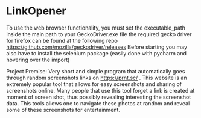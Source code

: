 # LinkOpener
To use the web browser functionality, you must set the executable_path inside the main path to your GeckoDriver.exe file
the required gecko driver for firefox can be found at the following repo https://github.com/mozilla/geckodriver/releases 
Before starting you may also have to install the selenium package (easily done with pycharm and hovering over the import)

Project Premise: Very short and simple program that automatically goes through random screenshots links on https://prnt.sc/ .
This website is an extremely popular tool that allows for easy screenshots and sharing of screenshots online. Many people
that use this tool forget a link is created at moment of screen shot, thus possibly revealing interesting the screenshot data. This
tools allows one to navigate these photos at random and reveal some of these screenshots for entertainment.